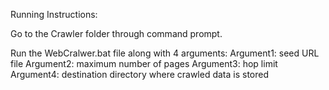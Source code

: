 Running Instructions:

Go to the Crawler folder through command prompt.

Run the WebCralwer.bat file along with 4 arguments:
Argument1: seed URL file
Argument2: maximum number of pages
Argument3: hop limit
Argument4: destination directory where crawled data is stored

